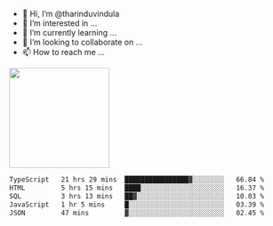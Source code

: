 - 👋 Hi, I’m @tharinduvindula
- 👀 I’m interested in ...
- 🌱 I’m currently learning ...
- 💞️ I’m looking to collaborate on ...
- 📫 How to reach me ...

<!---
tharinduvindula/tharinduvindula is a ✨ special ✨ repository because its `README.md` (this file) appears on your GitHub profile.
You can click the Preview link to take a look at your changes.
--->

<img height="180em" src="https://github-readme-stats.vercel.app/api?username=tharinduvindula&show_icons=true&hide_border=false&&count_private=true&include_all_commits=true" />


<!--START_SECTION:waka-->

```txt
TypeScript   21 hrs 29 mins  ████████████████▓░░░░░░░░   66.84 %
HTML         5 hrs 15 mins   ████░░░░░░░░░░░░░░░░░░░░░   16.37 %
SQL          3 hrs 13 mins   ██▓░░░░░░░░░░░░░░░░░░░░░░   10.03 %
JavaScript   1 hr 5 mins     █░░░░░░░░░░░░░░░░░░░░░░░░   03.39 %
JSON         47 mins         ▓░░░░░░░░░░░░░░░░░░░░░░░░   02.45 %
```

<!--END_SECTION:waka-->
